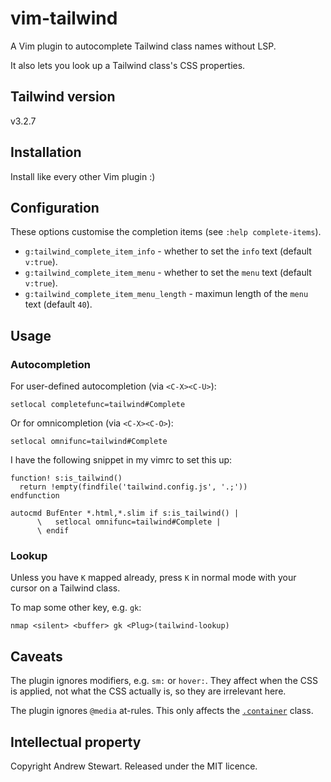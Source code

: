 # vim-tailwind

A Vim plugin to autocomplete Tailwind class names without LSP.

It also lets you look up a Tailwind class's CSS properties.


## Tailwind version

v3.2.7


## Installation

Install like every other Vim plugin :)


## Configuration

These options customise the completion items (see `:help complete-items`).

- `g:tailwind_complete_item_info` - whether to set the `info` text (default `v:true`).
- `g:tailwind_complete_item_menu` - whether to set the `menu` text (default `v:true`).
- `g:tailwind_complete_item_menu_length` - maximun length of the `menu` text (default `40`).


## Usage

### Autocompletion

For user-defined autocompletion (via `<C-X><C-U>`):

```vim
setlocal completefunc=tailwind#Complete
```

Or for omnicompletion (via `<C-X><C-O>`):

```vim
setlocal omnifunc=tailwind#Complete
```

I have the following snippet in my vimrc to set this up:

```vim
function! s:is_tailwind()
  return !empty(findfile('tailwind.config.js', '.;'))
endfunction

autocmd BufEnter *.html,*.slim if s:is_tailwind() |
      \   setlocal omnifunc=tailwind#Complete |
      \ endif
```

### Lookup

Unless you have `K` mapped already, press `K` in normal mode with your cursor on a Tailwind class.

To map some other key, e.g. `gk`:

```vim
nmap <silent> <buffer> gk <Plug>(tailwind-lookup)
```


## Caveats

The plugin ignores modifiers, e.g. `sm:` or `hover:`.  They affect when the CSS is applied, not what the CSS actually is, so they are irrelevant here.

The plugin ignores `@media` at-rules.  This only affects the [`.container`](https://tailwindcss.com/docs/container) class.


## Intellectual property

Copyright Andrew Stewart.  Released under the MIT licence.
